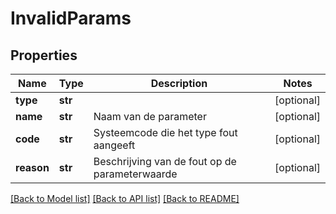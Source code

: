 # InvalidParams

## Properties
Name | Type | Description | Notes
------------ | ------------- | ------------- | -------------
**type** | **str** |  | [optional] 
**name** | **str** | Naam van de parameter | [optional] 
**code** | **str** | Systeemcode die het type fout aangeeft | [optional] 
**reason** | **str** | Beschrijving van de fout op de parameterwaarde | [optional] 

[[Back to Model list]](../README.md#documentation-for-models) [[Back to API list]](../README.md#documentation-for-api-endpoints) [[Back to README]](../README.md)

